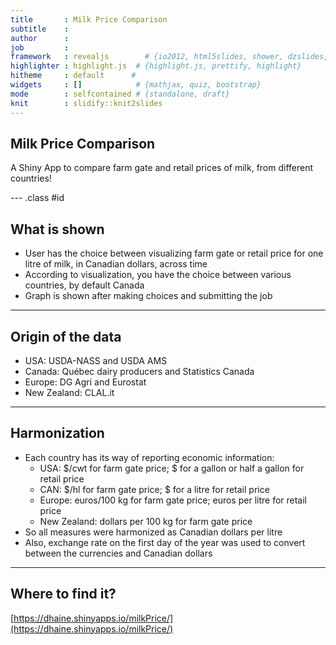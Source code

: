 ```yaml
---
title       : Milk Price Comparison
subtitle    : 
author      : 
job         : 
framework   : revealjs        # {io2012, html5slides, shower, dzslides, ...}
highlighter : highlight.js  # {highlight.js, prettify, highlight}
hitheme     : default      # 
widgets     : []            # {mathjax, quiz, bootstrap}
mode        : selfcontained # {standalone, draft}
knit        : slidify::knit2slides
---
```


## Milk Price Comparison

A Shiny App to compare farm gate and retail prices of milk, from different countries!

--- .class #id 

## What is shown

- User has the choice between visualizing farm gate or retail price for one
  litre of milk, in Canadian dollars, across time
- According to visualization, you have the choice between various countries, by
  default Canada
- Graph is shown after making choices and submitting the job

---

## Origin of the data

- USA: USDA-NASS and USDA AMS
- Canada: Québec dairy producers and Statistics Canada
- Europe: DG Agri and Eurostat
- New Zealand: CLAL.it

---

## Harmonization

- Each country has its way of reporting economic information:
  - USA: $/cwt for farm gate price; $ for a gallon or half a gallon for retail
    price
  - CAN: $/hl for farm gate price; $ for a litre for retail price
  - Europe: euros/100 kg for farm gate price; euros per litre for retail price
  - New Zealand: dollars per 100 kg for farm gate price
- So all measures were harmonized as Canadian dollars per litre
- Also, exchange rate on the first day of the year was used to convert between
the currencies and Canadian dollars

---

## Where to find it?

[https://dhaine.shinyapps.io/milkPrice/](https://dhaine.shinyapps.io/milkPrice/)




